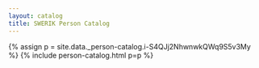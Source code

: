 ```yaml
---
layout: catalog
title: SWERIK Person Catalog
---
```

{% assign p = site.data._person-catalog.i-S4QJj2NhwnwkQWq9S5v3My %}
{% include person-catalog.html p=p %}

